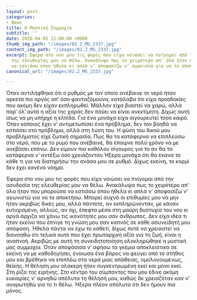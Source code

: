 ```yaml
---
layout: post
categories:
- News
title: Η Μυστική Συμμαχία
subtitle: ''
date: 2020-04-05 22:00:00 +0000
thumb_img_path: "/images/02.2_MG_2337.jpg"
content_img_path: "/images/02.2_MG_2337.jpg"
excerpt: Έφερα στο νου μου τις φορές που είχα νοιώσει να πνίγομαι από την ασυδοσία
  της ελευθερίας μου να θέλω. Ανακάλυψα πως το χειρότερο απ’ όλα ήταν που μπορούσα
  να εστιάσω όπου ήθελα κι απλά ν’ αποφασίζω ν’ αγωνιστώ για να το αποκτήσω.
canonical_url: "/images/02.2_MG_2337.jpg"

---
```

Όταν αντιλήφθηκα ότι ο ρυθμός με τον οποίο ανέβαινε το νερό ήταν αρκετά πιο αργός απ’ όσο φανταζόμουνα, κατάλαβα ότι είχα προσδοκίες που ακόμη δεν είχαν εκπληρωθεί. Μάλλον είχα βιαστεί να χαρώ, αλλά παρ’ όλ’ αυτά η αξία της χαράς δεν παύει να είναι ανεκτίμητη. Δίχως αυτή ίσως να μη υπήρχε η ελπίδα. Για ένα μονάχα είχα σιγουρευτεί τόσο καιρό. Όταν κάποιος έχει ν’ αντιμετωπίσει ένα πρόβλημα, δεν τον βοηθά να εστιάσει στο πρόβλημα, αλλά στη λύση του. Η φύση του δικού μου προβλήματος είχε ζωτική σημασία. Πως θα τα κατάφερνα να επιπλεύσω στο νερό, που με το ρυμό που ανέβαινε, θα έπαιρνε πολύ χρόνο να με ανεβάσει επάνω. Δεν είμουν πια καθόλου σίγουρος για το αν θα τα κατάφερνα ν’ αντέξω όσο χρειάζονταν.Ήξερα μονάχα ότι θα έκανα το κάθε τι για να διατηρήσω την ανάσα μου σε ρυθμό. Δίχως εκείνη, το κορμί δεν έχει κανένα νόημα.

Έφερα στο νου μου τις φορές που είχα νοιώσει να πνίγομαι από την ασυδοσία της ελευθερίας μου να θέλω. Ανακάλυψα πως το χειρότερο απ’ όλα ήταν που μπορούσα να εστιάσω όπου ήθελα κι απλά ν’ αποφασίζω ν’ αγωνιστώ για να το αποκτήσω. Μπορεί συχνά οι επιθυμίες μου να μην ήταν ακριβώς δικές μου, αλλά πάντοτε, αν εκπληρώνονταν, με κάναν ευτυχισμένο, αλλιώς, αν όχι, έπεφτα μέσα στη μαύρη δυστυχία του νου κι αργά άρχιζα να χάνω τις ικανότητές μου σαν άνθρωπος. Δεν είχα ιδέα τι ήταν εκείνο που έπνιγε τη γνώση μου σαν καπνός σε κάθε ασυνείδητή μου απόφαση. Ήθελα πάντα να έχω το κάθετί, δίχως ποτέ να χρειαστεί να διανοηθώ ότι τελικά αυτό που έχει πρωταρχική αξία για τη ζωή, είναι η αναπνοή. Ακριβώς με αυτή τη συνειδητοποίηση ολοκληρώθηκε η μυστική μας συμμαχία. Όταν αποφάσισα ν’ αφήσω τα γκέμια αποκλειστικά σε εκείνη να με καθοδηγήσει, ένοιωσα ένα βάρος να φεύγει από το στήθος μου και βρέθηκα να επιπλέω στα νερά μιας απάθειας, ομολογουμένως, θεϊκής. Η θέληση μου ολάκερη ήταν συγκεντρωμένη εκεί και μόνο εκεί. Στη ρίζα της ειρήνης. Στο κέντρο του σύμπαντος που μου έδινε ακόμη ευκαιρίες ν’ αρνηθώ απόλυτα τη θέλησή μου, καθώς δε χρειαζόταν καν ν’ αναρωτηθώ για το τι θέλω. Ήξερα πλέον απόλυτα ότι δεν ήμουν πια μόνος.